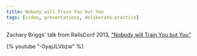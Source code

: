 ```yaml
---
title: Nobody will Train You but You
tags: [video, presentations, deliberate-practice]
---
```


Zachary Briggs' talk from RailsConf 2013, ["Nobody will Train You but You"](http://www.confreaks.com/videos/2427-railsconf2013-nobody-will-train-you-but-you)

{% youtube "-0yajJLVbzw" %}
